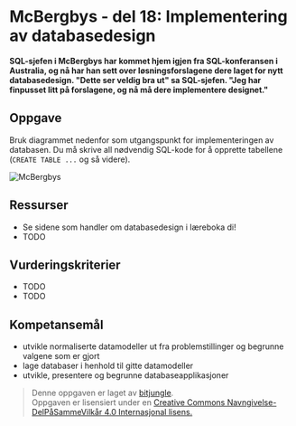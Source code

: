 # McBergbys - del 18: Implementering av databasedesign

**SQL-sjefen i McBergbys har kommet hjem igjen fra SQL-konferansen i Australia, og nå har han sett over løsningsforslagene dere laget for nytt databasedesign. "Dette ser veldig bra ut" sa SQL-sjefen. "Jeg har finpusset litt på forslagene, og nå må dere implementere designet."**

## Oppgave

Bruk diagrammet nedenfor som utgangspunkt for implementeringen av databasen. Du må skrive all nødvendig SQL-kode for å opprette tabellene (`CREATE TABLE ...` og så videre).

![McBergbys](https://raw.githubusercontent.com/fagstoff/IT1/master/img/mcbergbys-18.png)



## Ressurser

* Se sidene som handler om databasedesign i læreboka di!
* TODO

## Vurderingskriterier

* TODO
* TODO

## Kompetansemål

* utvikle normaliserte datamodeller ut fra problemstillinger og begrunne valgene som er gjort
* lage databaser i henhold til gitte datamodeller
* utvikle, presentere og begrunne databaseapplikasjoner

>Denne oppgaven er laget av [bitjungle](https://github.com/bitjungle).  
>Oppgaven er lisensiert under en
>[Creative Commons Navngivelse-DelPåSammeVilkår 4.0 Internasjonal lisens.
](http://creativecommons.org/licenses/by-sa/4.0/)
